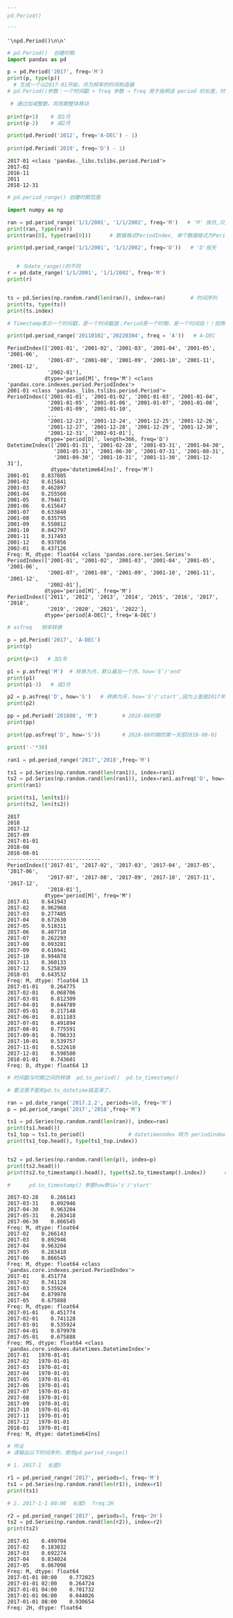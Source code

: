 ```python
'''
pd.Period()

'''
```




    '\npd.Period()\n\n'




```python
# pd.Period()  创建时期
import pandas as pd

p = pd.Period('2017', freq='M')
print(p, type(p))
  # 生成一个以2017-01开始，月为频率的时间构造器
# pd.Period()参数：一个时间戳 + freq 参数 → freq 用于指明该 period 的长度，时间戳则说明该 period 在时间轴上的位置

 # 通过加减整数，将周期整体移动
    
print(p+1)    # 加1月
print(p-2)    # 减2月

print(pd.Period('2012', freq='A-DEC') - 1)
   
print(pd.Period('2019', freq='D') - 1)
```

    2017-01 <class 'pandas._libs.tslibs.period.Period'>
    2017-02
    2016-11
    2011
    2018-12-31
    


```python
# pd.period_range() 创建时期范围

import numpy as np

ran = pd.period_range('1/1/2001', '1/1/2002', freq='M')   # 'M' 按月,只显示到月
print(ran, type(ran))
print(ran[0], type(ran[0]))      # 数据格式PeriodIndex, 单个数据格式为Period

print(pd.period_range('1/1/2001', '1/1/2002', freq='D'))   # 'D'按天


   # 与date_range()的不同
r = pd.date_range('1/1/2001', '1/1/2002', freq='M')
print(r)


ts = pd.Series(np.random.rand(len(ran)), index=ran)        # 时间序列
print(ts, type(ts))
print(ts.index)

# Timestamp表示一个时间戳，是一个时间截面；Period是一个时期，是一个时间段！！但两者作为index时区别不大

print(pd.period_range('20110102','20220304', freq = 'A'))   # A-DEC
```

    PeriodIndex(['2001-01', '2001-02', '2001-03', '2001-04', '2001-05', '2001-06',
                 '2001-07', '2001-08', '2001-09', '2001-10', '2001-11', '2001-12',
                 '2002-01'],
                dtype='period[M]', freq='M') <class 'pandas.core.indexes.period.PeriodIndex'>
    2001-01 <class 'pandas._libs.tslibs.period.Period'>
    PeriodIndex(['2001-01-01', '2001-01-02', '2001-01-03', '2001-01-04',
                 '2001-01-05', '2001-01-06', '2001-01-07', '2001-01-08',
                 '2001-01-09', '2001-01-10',
                 ...
                 '2001-12-23', '2001-12-24', '2001-12-25', '2001-12-26',
                 '2001-12-27', '2001-12-28', '2001-12-29', '2001-12-30',
                 '2001-12-31', '2002-01-01'],
                dtype='period[D]', length=366, freq='D')
    DatetimeIndex(['2001-01-31', '2001-02-28', '2001-03-31', '2001-04-30',
                   '2001-05-31', '2001-06-30', '2001-07-31', '2001-08-31',
                   '2001-09-30', '2001-10-31', '2001-11-30', '2001-12-31'],
                  dtype='datetime64[ns]', freq='M')
    2001-01    0.837805
    2001-02    0.615841
    2001-03    0.462897
    2001-04    0.255560
    2001-05    0.794671
    2001-06    0.615647
    2001-07    0.633848
    2001-08    0.835795
    2001-09    0.550812
    2001-10    0.042797
    2001-11    0.317493
    2001-12    0.937856
    2002-01    0.437126
    Freq: M, dtype: float64 <class 'pandas.core.series.Series'>
    PeriodIndex(['2001-01', '2001-02', '2001-03', '2001-04', '2001-05', '2001-06',
                 '2001-07', '2001-08', '2001-09', '2001-10', '2001-11', '2001-12',
                 '2002-01'],
                dtype='period[M]', freq='M')
    PeriodIndex(['2011', '2012', '2013', '2014', '2015', '2016', '2017', '2018',
                 '2019', '2020', '2021', '2022'],
                dtype='period[A-DEC]', freq='A-DEC')
    


```python
# asfreq   频率转换

p = pd.Period('2017', 'A-DEC')
print(p)

print(p+1)   # 加1年

p1 = p.asfreq('M')  # 转换为月，默认最后一个月，how='E'/'end'
print(p1)
print(p1-3)   # 减3月

p2 = p.asfreq('D', how='S')   # 转换为天，how='S'/'start',因为上面是2017年的时期，这里转换为这年的第一天，即2017-01-01
print(p2)

pp = pd.Period('201808', 'M')        # 2018-08时期
print(pp)

print(pp.asfreq('D', how='S'))       # 2018-08时期的第一天即2018-08-01

print('-'*30)

ran1 = pd.period_range('2017','2018',freq='M')

ts1 = pd.Series(np.random.rand(len(ran1)), index=ran1)
ts2 = pd.Series(np.random.rand(len(ran1)), index=ran1.asfreq('D', how='S'))
print(ran1)

print(ts1, len(ts1))
print(ts2, len(ts2))
```

    2017
    2018
    2017-12
    2017-09
    2017-01-01
    2018-08
    2018-08-01
    ------------------------------
    PeriodIndex(['2017-01', '2017-02', '2017-03', '2017-04', '2017-05', '2017-06',
                 '2017-07', '2017-08', '2017-09', '2017-10', '2017-11', '2017-12',
                 '2018-01'],
                dtype='period[M]', freq='M')
    2017-01    0.641943
    2017-02    0.962968
    2017-03    0.277485
    2017-04    0.672630
    2017-05    0.518311
    2017-06    0.407710
    2017-07    0.262293
    2017-08    0.093281
    2017-09    0.616941
    2017-10    0.994878
    2017-11    0.360133
    2017-12    0.525839
    2018-01    0.643532
    Freq: M, dtype: float64 13
    2017-01-01    0.264775
    2017-02-01    0.068706
    2017-03-01    0.812309
    2017-04-01    0.644789
    2017-05-01    0.217148
    2017-06-01    0.811103
    2017-07-01    0.491894
    2017-08-01    0.775591
    2017-09-01    0.706333
    2017-10-01    0.539757
    2017-11-01    0.522610
    2017-12-01    0.598580
    2018-01-01    0.743601
    Freq: D, dtype: float64 13
    


```python
# 时间戳与时期之间的转换  pd.to_period()  pd.to_timestamp()

# 要注意不能和pd.to_datetime搞混淆了。

ran = pd.date_range('2017.2.2', periods=10, freq='M')
p = pd.period_range('2017','2018',freq='M')

ts1 = pd.Series(np.random.rand(len(ran)), index=ran)
print(ts1.head())
ts1_top = ts1.to_period()              # datetimenndex 转为 periodindex, 每月最后一日转化为每月
print(ts1_top.head(), type(ts1_top.index))


ts2 = pd.Series(np.random.rand(len(p)), index=p)
print(ts2.head())
print(ts2.to_timestamp().head(), type(ts2.to_timestamp().index))      # periodindex转为datetimeindex, 每月转为每月第一天

#      pd.to_timestamp() 参数how默认='s'/'start'
```

    2017-02-28    0.266143
    2017-03-31    0.892946
    2017-04-30    0.963204
    2017-05-31    0.283418
    2017-06-30    0.866545
    Freq: M, dtype: float64
    2017-02    0.266143
    2017-03    0.892946
    2017-04    0.963204
    2017-05    0.283418
    2017-06    0.866545
    Freq: M, dtype: float64 <class 'pandas.core.indexes.period.PeriodIndex'>
    2017-01    0.451774
    2017-02    0.741128
    2017-03    0.535924
    2017-04    0.879978
    2017-05    0.675888
    Freq: M, dtype: float64
    2017-01-01    0.451774
    2017-02-01    0.741128
    2017-03-01    0.535924
    2017-04-01    0.879978
    2017-05-01    0.675888
    Freq: MS, dtype: float64 <class 'pandas.core.indexes.datetimes.DatetimeIndex'>
    2017-01   1970-01-01
    2017-02   1970-01-01
    2017-03   1970-01-01
    2017-04   1970-01-01
    2017-05   1970-01-01
    2017-06   1970-01-01
    2017-07   1970-01-01
    2017-08   1970-01-01
    2017-09   1970-01-01
    2017-10   1970-01-01
    2017-11   1970-01-01
    2017-12   1970-01-01
    2018-01   1970-01-01
    Freq: M, dtype: datetime64[ns]
    


```python
# 作业
# 请输出以下时间序列，使用pd.period_range()

# 1. 2017-1  长度5

r1 = pd.period_range('2017', periods=5, freq='M')
ts1 = pd.Series(np.random.rand(len(r1)), index=r1)
print(ts1)

# 2. 2017-1-1 00:00  长度5  freq:2H

r2 = pd.period_range('2017', periods=5, freq='2H')
ts2 = pd.Series(np.random.rand(len(r2)), index=r2)
print(ts2)
```

    2017-01    0.499704
    2017-02    0.183032
    2017-03    0.692274
    2017-04    0.834024
    2017-05    0.067098
    Freq: M, dtype: float64
    2017-01-01 00:00    0.772023
    2017-01-01 02:00    0.264724
    2017-01-01 04:00    0.701732
    2017-01-01 06:00    0.044026
    2017-01-01 08:00    0.930654
    Freq: 2H, dtype: float64
    
